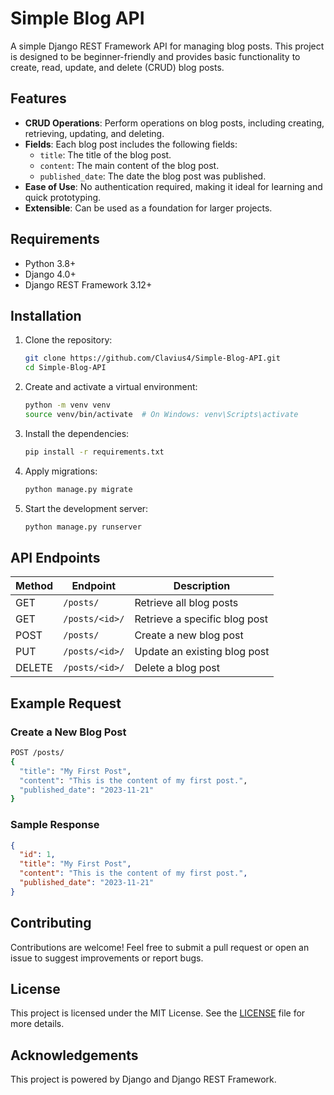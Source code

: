 # Simple Blog API

A simple Django REST Framework API for managing blog posts. This project is designed to be beginner-friendly and provides basic functionality to create, read, update, and delete (CRUD) blog posts.

## Features
- **CRUD Operations**: Perform operations on blog posts, including creating, retrieving, updating, and deleting.
- **Fields**: Each blog post includes the following fields:
  - `title`: The title of the blog post.
  - `content`: The main content of the blog post.
  - `published_date`: The date the blog post was published.
- **Ease of Use**: No authentication required, making it ideal for learning and quick prototyping.
- **Extensible**: Can be used as a foundation for larger projects.

## Requirements
- Python 3.8+
- Django 4.0+
- Django REST Framework 3.12+

## Installation

1. Clone the repository:
   ```bash
   git clone https://github.com/Clavius4/Simple-Blog-API.git
   cd Simple-Blog-API
   ```

2. Create and activate a virtual environment:
   ```bash
   python -m venv venv
   source venv/bin/activate  # On Windows: venv\Scripts\activate
   ```

3. Install the dependencies:
   ```bash
   pip install -r requirements.txt
   ```

4. Apply migrations:
   ```bash
   python manage.py migrate
   ```

5. Start the development server:
   ```bash
   python manage.py runserver
   ```

## API Endpoints

| Method | Endpoint           | Description                     |
|--------|--------------------|---------------------------------|
| GET    | `/posts/`          | Retrieve all blog posts         |
| GET    | `/posts/<id>/`     | Retrieve a specific blog post   |
| POST   | `/posts/`          | Create a new blog post          |
| PUT    | `/posts/<id>/`     | Update an existing blog post    |
| DELETE | `/posts/<id>/`     | Delete a blog post              |

## Example Request

### Create a New Blog Post
```bash
POST /posts/
{
  "title": "My First Post",
  "content": "This is the content of my first post.",
  "published_date": "2023-11-21"
}
```

### Sample Response
```json
{
  "id": 1,
  "title": "My First Post",
  "content": "This is the content of my first post.",
  "published_date": "2023-11-21"
}
```

## Contributing
Contributions are welcome! Feel free to submit a pull request or open an issue to suggest improvements or report bugs.

## License
This project is licensed under the MIT License. See the [LICENSE](LICENSE) file for more details.

## Acknowledgements
This project is powered by Django and Django REST Framework.
